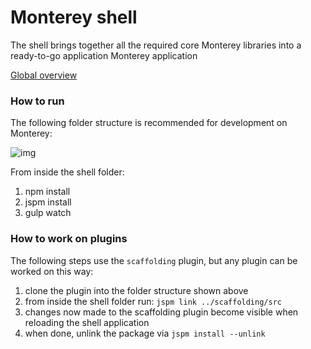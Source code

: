 # Monterey shell
The shell brings together all the required core Monterey libraries into a ready-to-go application Monterey application

[Global overview](https://github.com/monterey-framework/framework/blob/master/README.md)

### How to run
The following folder structure is recommended for development on Monterey:

![img](http://i.imgur.com/ZBeDtdf.png)

From inside the shell folder:

1. npm install
2. jspm install
3. gulp watch

### How to work on plugins
The following steps use the `scaffolding` plugin, but any plugin can be worked on this way:
1. clone the plugin into the folder structure shown above
2. from inside the shell folder run: `jspm link ../scaffolding/src`
3. changes now made to the scaffolding plugin become visible when reloading the shell application
4. when done, unlink the package via `jspm install --unlink`
